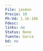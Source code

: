 ```yaml
---
File: jasmxn
Precio: 10
Ph-Vd: 1.1k-106
Fdesc: 
links: no
Status: None
fuente: Garca
bd: no
---
```

